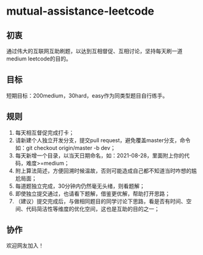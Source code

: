 # mutual-assistance-leetcode

## 初衷

通过伟大的互联网互助刷题，以达到互相督促、互相讨论，坚持每天刷一道medium leetcode的目的。  

## 目标

短期目标：200medium，30hard，easy作为同类型题目自行练手。 

## 规则

1. 每天相互督促完成打卡；
2. 请新建个人独立开发分支，提交pull request，避免覆盖master分支，命令如：git checkout origin/master -b dev；
3. 每天新增一个目录，以当天日期命名，如：2021-08-28，里面附上你的代码，难度>=medium；
4. 附上算法简述，方便回溯时候温故，否则可能造成自己都不知道当时咋想的尴尬局面；
5. 每道题独立完成，30分钟内仍然毫无头绪，则看题解；
6. 即使独立提交通过，也请看下题解，借鉴更优解，帮助打开思路；
7. （建议）提交完成后，与做相同题目的同学讨论下思路，看是否有时间、空间、代码简洁性等维度的优化空间，这也是互助的目的之一；

## 协作
欢迎网友加入！
